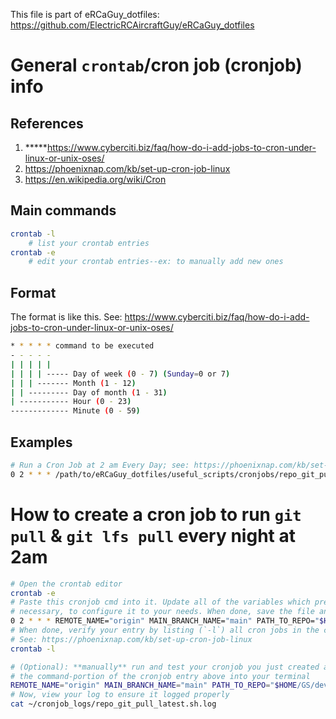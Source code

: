 This file is part of eRCaGuy_dotfiles: https://github.com/ElectricRCAircraftGuy/eRCaGuy_dotfiles


# General `crontab`/cron job (cronjob) info

## References

1. *****https://www.cyberciti.biz/faq/how-do-i-add-jobs-to-cron-under-linux-or-unix-oses/
1. https://phoenixnap.com/kb/set-up-cron-job-linux
1. https://en.wikipedia.org/wiki/Cron


## Main commands

```bash
crontab -l
    # list your crontab entries
crontab -e
    # edit your crontab entries--ex: to manually add new ones
```


## Format
The format is like this. 
See: https://www.cyberciti.biz/faq/how-do-i-add-jobs-to-cron-under-linux-or-unix-oses/
```bash
* * * * * command to be executed
- - - - -
| | | | |
| | | | ----- Day of week (0 - 7) (Sunday=0 or 7)
| | | ------- Month (1 - 12)
| | --------- Day of month (1 - 31)
| ----------- Hour (0 - 23)
------------- Minute (0 - 59)
```


## Examples

```bash
# Run a Cron Job at 2 am Every Day; see: https://phoenixnap.com/kb/set-up-cron-job-linux
0 2 * * * /path/to/eRCaGuy_dotfiles/useful_scripts/cronjobs/repo_git_pull_latest.sh
```


# How to create a cron job to run `git pull` & `git lfs pull` every night at 2am


```bash
# Open the crontab editor
crontab -e
# Paste this cronjob cmd into it. Update all of the variables which precede the command, as
# necessary, to configure it to your needs. When done, save the file and exit.
0 2 * * * REMOTE_NAME="origin" MAIN_BRANCH_NAME="main" PATH_TO_REPO="$HOME/GS/dev/some_repo" "$HOME/GS/dev/eRCaGuy_dotfiles/useful_scripts/cronjobs/repo_git_pull_latest.sh"
# When done, verify your entry by listing (`-l`) all cron jobs in the crontab file.
# See: https://phoenixnap.com/kb/set-up-cron-job-linux
crontab -l

# (Optional): **manually** run and test your cronjob you just created above, by simply copy/pasting
# the command-portion of the cronjob entry above into your terminal
REMOTE_NAME="origin" MAIN_BRANCH_NAME="main" PATH_TO_REPO="$HOME/GS/dev/some_repo" "$HOME/GS/dev/eRCaGuy_dotfiles/useful_scripts/cronjobs/repo_git_pull_latest.sh"
# Now, view your log to ensure it logged properly
cat ~/cronjob_logs/repo_git_pull_latest.sh.log
```
